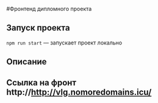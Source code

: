 #Фронтенд дипломного проекта

## Запуск проекта

`npm run start` — запускает проект локально

## Описание
## Ссылка на фронт http://http://vlg.nomoredomains.icu/

